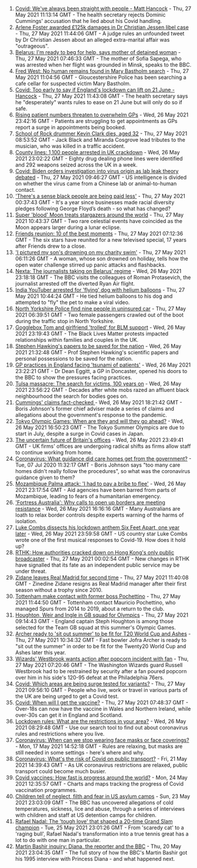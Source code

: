 1. [Covid: We've always been straight with people - Matt Hancock](https://www.bbc.co.uk/news/uk-politics-57262790) - Thu, 27 May 2021 11:13:14 GMT - The health secretary rejects Dominic Cummings' accusation that he lied about his Covid handling.
2. [Arlene Foster awarded £125k damages in Dr Christian Jessen libel case](https://www.bbc.co.uk/news/uk-northern-ireland-57268308) - Thu, 27 May 2021 11:44:06 GMT - A judge rules an unfounded tweet by Dr Christian Jessen about an alleged extra-marital affair was "outrageous".
3. [Belarus: I'm ready to beg for help, says mother of detained woman](https://www.bbc.co.uk/news/world-europe-57251676) - Thu, 27 May 2021 07:46:33 GMT - The mother of Sofia Sapega, who was arrested when her flight was grounded in Minsk, speaks to the BBC.
4. [Fred West: No human remains found in Mary Bastholm search](https://www.bbc.co.uk/news/uk-england-gloucestershire-57266871) - Thu, 27 May 2021 11:04:56 GMT - Gloucestershire Police has been searching a cafe cellar for suspected victim Mary Bastholm.
5. [Covid: Too early to say if England's lockdown can lift on 21 June - Hancock](https://www.bbc.co.uk/news/uk-57269032) - Thu, 27 May 2021 11:43:08 GMT - The health secretary says he "desperately" wants rules to ease on 21 June but will only do so if safe.
6. [Rising patient numbers threaten to overwhelm GPs](https://www.bbc.co.uk/news/health-57229848) - Wed, 26 May 2021 23:42:16 GMT - Patients are struggling to get appointments as GPs report a surge in appointments being booked.
7. [School of Rock drummer Kevin Clark dies, aged 32](https://www.bbc.co.uk/news/newsbeat-57265742) - Thu, 27 May 2021 08:53:52 GMT - Jack Black and Miranda Cosgrove lead tributes to the musician, who was killed in a traffic accident.
8. [County lines: 1,100 people arrested in UK crackdown](https://www.bbc.co.uk/news/uk-57262070) - Wed, 26 May 2021 23:02:22 GMT - Eighty drug dealing phone lines were identified and 292 weapons seized across the UK in a week.
9. [Covid: Biden orders investigation into virus origin as lab leak theory debated](https://www.bbc.co.uk/news/world-us-canada-57260009) - Thu, 27 May 2021 09:46:27 GMT - US intelligence is divided on whether the virus came from a Chinese lab or animal-to-human contact.
10. ['There's a sense black people are being paid less'](https://www.bbc.co.uk/news/business-57242348) - Thu, 27 May 2021 00:37:43 GMT - It's a year since businesses made racial diversity pledges following George Floyd’s death - so what has changed?
11. [Super 'blood' Moon treats stargazers around the world](https://www.bbc.co.uk/news/world-57269272) - Thu, 27 May 2021 10:43:37 GMT - Two rare celestial events have coincided as the Moon appears larger during a lunar eclipse.
12. [Friends reunion: 10 of the best moments](https://www.bbc.co.uk/news/entertainment-arts-57120599) - Thu, 27 May 2021 07:12:36 GMT - The six stars have reunited for a new televised special, 17 years after Friends drew to a close.
13. ['I pictured my son's drowning on my charity swim'](https://www.bbc.co.uk/news/uk-scotland-edinburgh-east-fife-57255690) - Thu, 27 May 2021 06:11:26 GMT - A woman, whose son drowned on holiday, tells how the open water challenge stirred up panic attacks and flashbacks.
14. [Nexta: The journalists taking on Belarus’ regime](https://www.bbc.co.uk/news/world-europe-57260241) - Wed, 26 May 2021 23:18:18 GMT - The BBC visits the colleagues of Roman Protasevich, the journalist arrested off the diverted Ryan Air flight.
15. [India YouTuber arrested for 'flying' dog with helium balloons](https://www.bbc.co.uk/news/world-asia-india-57266718) - Thu, 27 May 2021 10:44:24 GMT - He tied helium balloons to his dog and attempted to "fly" the pet to make a viral video.
16. [North Yorkshire Police find nine people in uninsured car](https://www.bbc.co.uk/news/uk-england-york-north-yorkshire-57261144) - Thu, 27 May 2021 06:39:51 GMT - Two female passengers crawled out of the boot during the traffic stop in North Yorkshire.
17. [Gogglebox Tom and girlfriend 'trolled' for BLM support](https://www.bbc.co.uk/news/uk-57179107) - Wed, 26 May 2021 23:19:43 GMT - The Black Lives Matter protests impacted relationships within families and couples in the UK.
18. [Stephen Hawking's papers to be saved for the nation](https://www.bbc.co.uk/news/science-environment-57088148) - Wed, 26 May 2021 21:32:48 GMT - Prof Stephen Hawking's scientific papers and personal possessions to be saved for the nation.
19. [GP practices in England facing 'tsunami of patients'](https://www.bbc.co.uk/news/health-57232416) - Wed, 26 May 2021 23:22:21 GMT - Dr Dean Eggitt, a GP in Doncaster, opened his doors to the BBC to show the pressures facing practices.
20. [Tulsa massacre: The search for victims, 100 years on](https://www.bbc.co.uk/news/world-us-canada-57244863) - Wed, 26 May 2021 23:56:22 GMT - Decades after white mobs razed an affluent black neighbourhood the search for bodies goes on.
21. [Cummings' claims fact-checked ](https://www.bbc.co.uk/news/57254305) - Wed, 26 May 2021 18:21:42 GMT - Boris Johnson's former chief adviser made a series of claims and allegations about the government's response to the pandemic.
22. [Tokyo Olympic Games: When are they and will they go ahead?](https://www.bbc.co.uk/news/world-asia-57240044) - Wed, 26 May 2021 16:50:23 GMT - The Tokyo Summer Olympics are due to start in July, despite a surge in Covid cases in Japan.
23. [The uncertain future of Britain's offices](https://www.bbc.co.uk/news/business-57231021) - Wed, 26 May 2021 23:49:41 GMT - UK firms' offices are undergoing radical shifts as firms allow staff to continue working from home.
24. [Coronavirus: What guidance did care homes get from the government?](https://www.bbc.co.uk/news/52674073) - Tue, 07 Jul 2020 11:32:17 GMT - Boris Johnson says "too many care homes didn't really follow the procedures", so what was the coronavirus guidance given to them?
25. [Mozambique Palma attack: 'I had to pay a bribe to flee'](https://www.bbc.co.uk/news/world-africa-57254543) - Wed, 26 May 2021 23:17:54 GMT - Aid agencies have been barred from parts of Mozambique, leading to fears of a humanitarian emergency.
26. ['Fortress Australia': Why calls to open up borders are meeting resistance](https://www.bbc.co.uk/news/world-australia-57224635) - Wed, 26 May 2021 16:16:16 GMT - Many Australians are loath to relax border controls despite experts warning of the harms of isolation.
27. [Luke Combs dissects his lockdown anthem Six Feet Apart, one year later](https://www.bbc.co.uk/news/entertainment-arts-57257580) - Wed, 26 May 2021 23:59:58 GMT - US country star Luke Combs wrote one of the first musical responses to Covid-19. How does it hold up?
28. [RTHK: How authorities cracked down on Hong Kong's only public broadcaster](https://www.bbc.co.uk/news/world-asia-china-57253030) - Thu, 27 May 2021 00:02:54 GMT - New changes in RTHK have signalled that its fate as an independent public service may be under threat.
29. [Zidane leaves Real Madrid for second time](https://www.bbc.co.uk/sport/football/57263375) - Thu, 27 May 2021 11:40:08 GMT - Zinedine Zidane resigns as Real Madrid manager after their first season without a trophy since 2010.
30. [Tottenham make contact with former boss Pochettino](https://www.bbc.co.uk/sport/football/57268046) - Thu, 27 May 2021 11:44:50 GMT - Tottenham contact Mauricio Pochettino, who managed Spurs from 2014 to 2019, about a return to the club.
31. [Houghton, Weir and Ingle in GB squad for Olympics](https://www.bbc.co.uk/sport/football/57255330) - Thu, 27 May 2021 09:14:43 GMT - England captain Steph Houghton is among those selected for the Team GB squad at this summer's Olympic Games.
32. [Archer ready to 'sit out summer' to be fit for T20 World Cup and Ashes](https://www.bbc.co.uk/sport/cricket/57254116) - Thu, 27 May 2021 10:34:32 GMT - Fast bowler Jofra Archer is ready to "sit out the summer" in order to be fit for the Twenty20 World Cup and Ashes later this year.
33. [Wizards' Westbrook wants action after popcorn incident with fan](https://www.bbc.co.uk/sport/basketball/57265889) - Thu, 27 May 2021 07:20:46 GMT - The Washington Wizards guard Russell Westbrook had to be restrained by security after a fan poured popcorn over him in his side's 120-95 defeat at the Philadelphia 76ers.
34. [Covid: Which areas are being surge tested for variants?](https://www.bbc.co.uk/news/explainers-54872039) - Thu, 27 May 2021 09:56:10 GMT - People who live, work or travel in various parts of the UK are being urged to get a Covid test.
35. [Covid: When will I get the vaccine?](https://www.bbc.co.uk/news/health-55045639) - Thu, 27 May 2021 07:48:37 GMT - Over-18s can now have the vaccine in Wales and Northern Ireland, while over-30s can get it in England and Scotland.
36. [Lockdown rules: What are the restrictions in your area?](https://www.bbc.co.uk/news/uk-54373904) - Wed, 26 May 2021 08:29:48 GMT - Use our search tool to find out about coronavirus rules and restrictions where you live.
37. [Coronavirus: When can we stop wearing face masks or face coverings?](https://www.bbc.co.uk/news/health-51205344) - Mon, 17 May 2021 14:52:18 GMT - Rules are relaxing, but masks are still needed in some settings - here's where and why.
38. [Coronavirus: What's the risk of Covid on public transport?](https://www.bbc.co.uk/news/health-51736185) - Fri, 21 May 2021 14:39:43 GMT - As UK coronavirus restrictions are relaxed, public transport could become much busier.
39. [Covid vaccines: How fast is progress around the world?](https://www.bbc.co.uk/news/world-56237778) - Mon, 24 May 2021 12:35:57 GMT - Charts and maps tracking the progress of Covid vaccination programmes.
40. [Children tell of neglect, filth and fear in US asylum camps](https://www.bbc.co.uk/news/world-us-canada-57149721) - Sun, 23 May 2021 23:03:09 GMT - The BBC has uncovered allegations of cold temperatures, sickness, lice and abuse, through a series of interviews with children and staff at US detention camps for children.
41. [Rafael Nadal: The 'tough love' that shaped a 20-time Grand Slam champion](https://www.bbc.co.uk/sport/tennis/56090941) - Tue, 25 May 2021 23:01:26 GMT - From 'scaredy cat' to a 'raging bull', Rafael Nadal's transformation into a true tennis great has a lot to do with one man in particular.
42. [Martin Bashir inquiry: Diana, the reporter and the BBC](https://www.bbc.co.uk/news/uk-56680229) - Thu, 20 May 2021 23:04:35 GMT - The full story of how the BBC's Martin Bashir got his 1995 interview with Princess Diana - and what happened next.
